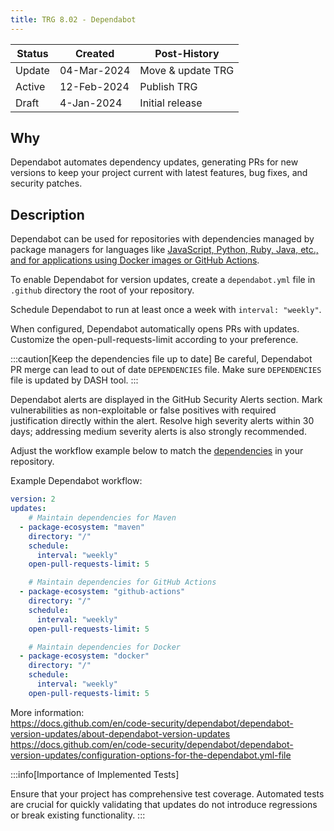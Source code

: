 ```yaml
---
title: TRG 8.02 - Dependabot
---
```


| Status | Created      | Post-History          |
|--------|--------------|-----------------------|
| Update | 04-Mar-2024  | Move & update TRG     |
| Active | 12-Feb-2024  | Publish TRG           |
| Draft  | 4-Jan-2024   | Initial release       |

## Why

Dependabot automates dependency updates, generating PRs for new versions to keep your project current with latest features, bug fixes, and security patches.

## Description

Dependabot can be used for repositories with dependencies managed by package managers for languages like [JavaScript, Python, Ruby, Java, etc., and for applications using Docker images or GitHub Actions](https://docs.github.com/en/code-security/dependabot/dependabot-version-updates/configuration-options-for-the-dependabot.yml-file#package-ecosystem).

To enable Dependabot for version updates, create a `dependabot.yml` file in `.github` directory the root of your repository. 

Schedule Dependabot to run at least once a week with `interval: "weekly"`.

When configured, Dependabot automatically opens PRs with updates. Customize the open-pull-requests-limit according to your preference.

:::caution[Keep the dependencies file up to date]
Be careful, Dependabot PR merge can lead to out of date `DEPENDENCIES` file.
Make sure `DEPENDENCIES` file is updated by DASH tool.
:::

Dependabot alerts are displayed in the GitHub Security Alerts section. Mark vulnerabilities as non-exploitable or false positives with required justification directly within the alert. Resolve high severity alerts within 30 days; addressing medium severity alerts is also strongly recommended.

Adjust the workflow example below to match the [dependencies](https://docs.github.com/en/code-security/dependabot/dependabot-version-updates/configuration-options-for-the-dependabot.yml-file#package-ecosystem) in your repository.

Example Dependabot workflow:

```yaml
version: 2
updates:
    # Maintain dependencies for Maven
  - package-ecosystem: "maven"
    directory: "/"
    schedule:
      interval: "weekly"
    open-pull-requests-limit: 5

    # Maintain dependencies for GitHub Actions
  - package-ecosystem: "github-actions"
    directory: "/"
    schedule:
      interval: "weekly"
    open-pull-requests-limit: 5

    # Maintain dependencies for Docker
  - package-ecosystem: "docker"
    directory: "/"
    schedule:
      interval: "weekly"
    open-pull-requests-limit: 5
```

More information:  
<https://docs.github.com/en/code-security/dependabot/dependabot-version-updates/about-dependabot-version-updates>  
<https://docs.github.com/en/code-security/dependabot/dependabot-version-updates/configuration-options-for-the-dependabot.yml-file>

:::info[Importance of Implemented Tests]

Ensure that your project has comprehensive test coverage. Automated tests are crucial for quickly validating that updates do not introduce regressions or break existing functionality.
:::
